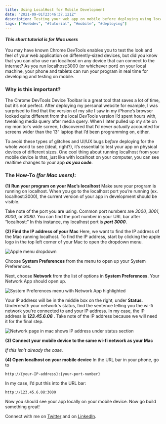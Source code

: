 ```yaml
---
title: Using LocalHost for Mobile Development
date: "2021-09-01T23:46:37.121Z"
description: Testing your web app on mobile before deploying using localhost on your phone and tablet
tags: ["#webdev", "#tutorial", "#mobile", "#deploying"]
---
```


#### <em>This short tutorial is for Mac users</em>
 
You may have known Chrome DevTools enables you to test the look and feel of your web application on differently-sized devices, but did you know that you can <em>also</em> use run localhost on any device that can connect to the internet?  As you run localhost:3000 (or whichever port) on your local machine, your phone and tablets can run your program in real time for developing and testing on mobile.

### <b>Why is this important?</b>
 
The Chrome DevTools Device Toolbar is a great tool that saves a lot of time, but it’s not perfect.  After deploying my personal website for example, I was surprised to find that the version of my site I saw in my iPhone’s browser looked quite different from the local DevTools version I’d spent hours with, tweaking media query after media query.  When I later pulled up my site on my monitor’s wide screen, I discovered that I’d never <em>actually</em> accounted for screens wider than the 13” laptop that I’d been programming on, either.

To avoid these types of glitches and UI/UX bugs <em>before</em> deploying for the whole world to see (ideal, right?), it’s essential to test your app on physical devices of different sizes.  One cool thing about running localhost from your mobile device is that, just like with localhost on your computer, you can see realtime changes to your app <b><em>as you code</em></b>.


### <b>The How-To <em>(for Mac users)</em>:</b>

<b>(1) Run your program on your Mac’s localhost</b>
Make sure your program is running on localhost.  When you go to the localhost port you’re running (ex. localhost:3000), the current version of your app in development should be visible.

Take note of the port you are using.  Common port numbers are <em>3000, 3001, 8000</em>, or <em>8080</em>.  You can find the port number in your URL bar after “localhost:”  In this instance, my localhost port is <b><em>port 3000</em></b>.

<b>(2) Find the IP address of your Mac</b>
Here, we want to find the IP address of the Mac running localhost.  To find the IP address, start by clicking the apple logo in the top left corner of your Mac to open the dropdown menu.

![Apple menu dropdown](https://dev-to-uploads.s3.amazonaws.com/i/0vfoaj9p6jd19ve8mwf3.png)

Choose <b>System Preferences</b> from the menu to open up your System Preferences.

Next, choose <b>Network</b> from the list of options in <b>System Preferences</b>.  Your Network App should open up.

![System Preferences menu with Network App highlighted](https://dev-to-uploads.s3.amazonaws.com/i/l31erwdck5pt6dwmxzo6.png)

Your IP address will be in the middle box on the right, under <b>Status</b>.  Underneath your network's status, find the sentence telling you the wi-fi network you're connected to and your IP address.  In my case, the IP address is <b><em>123.45.6.08</em></b> .  Take note of the IP address because we will need it for the final step.

![Network page in mac shows IP address under status section](https://dev-to-uploads.s3.amazonaws.com/i/fbp2d0k1n84yxsxy2is7.png)

<b>(3) Connect your mobile device to the same wi-fi network as your Mac</b>

<em>If this isn’t already the case.</em>

<b>(4) Open localhost on your mobile device</b>
In the URL bar in your phone, go to

```
http://{your-IP-address}:{your-port-number}
```

In my case, I’d put this into the URL bar:

```
http://123.45.6.08:3000
```

Now you should see your app locally on your mobile device.  Now go build something great!

 
Connect with me on [Twitter](https://www.twitter.com/shaundai) and on [LinkedIn](https://www.linkedin.com/in/shaundai).
